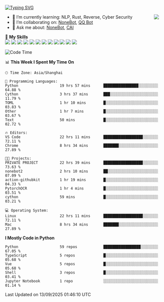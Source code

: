 [![Typing SVG](https://readme-typing-svg.herokuapp.com?size=25&duration=2500&color=8C43EA&vCenter=true&width=200&height=40&lines=Hi+there+%F0%9F%91%8B%F0%9F%8F%BB;I'm+yanyongyu)](https://git.io/typing-svg)

<a href="#">
  <img align="right" src="https://github-readme-stats.vercel.app/api?username=yanyongyu&count_private=true&show_icons=true&bg_color=15,f2f7fd,E0EAFC" />
</a>

- 🌱 I’m currently learning: NLP, Rust, Reverse, Cyber Security
- 👯 I’m collaborating on: [NoneBot](https://github.com/nonebot), [QQ Bot](https://github.com/Mrs4s/go-cqhttp)
- 💬 Ask me about: [NoneBot](https://github.com/nonebot), [CAI](https://github.com/cscs181/CAI)

🌟 **My Skills**  
![](https://img.shields.io/badge/-Python-3e74a2?style=flat-square&logo=Python&logoColor=fff)
![](https://img.shields.io/badge/-TypeScript-3178C6?style=flat-square&logo=TypeScript&logoColor=fff)
![](https://img.shields.io/badge/-Vue-4fc08d?style=flat-square&logo=Vue.js&logoColor=fff)
![](https://img.shields.io/badge/-React-2d98ce?style=flat-square&logo=React&logoColor=fff)
![](https://img.shields.io/badge/-FastAPI-009688?style=flat-square&logo=FastAPI&logoColor=fff)
![](https://img.shields.io/badge/-Linux-000000?style=flat-square&logo=Linux&logoColor=fff)
![](https://img.shields.io/badge/-Docker-2496ED?style=flat-square&logo=Docker&logoColor=fff)
![](https://img.shields.io/badge/-Kubernetes-326CE5?style=flat-square&logo=Kubernetes&logoColor=fff)
![](https://img.shields.io/badge/-GitHub%20Actions-2088FF?style=flat-square&logo=GitHubActions&logoColor=fff)
![](https://img.shields.io/badge/-PostgreSQL-4169E1?style=flat-square&logo=PostgreSQL&logoColor=fff)
![](https://img.shields.io/badge/-Redis-DC382D?style=flat-square&logo=Redis&logoColor=fff)
![](https://img.shields.io/badge/-MongoDB-47A248?style=flat-square&logo=MongoDB&logoColor=fff)

<!--START_SECTION:waka-->
![Code Time](http://img.shields.io/badge/Code%20Time-8%2C001%20hrs%2022%20mins-blue)

📊 **This Week I Spent My Time On** 

```text
🕑︎ Time Zone: Asia/Shanghai

💬 Programming Languages: 
Python                   19 hrs 57 mins      ████████████████░░░░░░░░░   64.88 % 
Cython                   3 hrs 37 mins       ███░░░░░░░░░░░░░░░░░░░░░░   11.79 % 
TOML                     1 hr 10 mins        █░░░░░░░░░░░░░░░░░░░░░░░░   03.83 % 
Other                    1 hr 7 mins         █░░░░░░░░░░░░░░░░░░░░░░░░   03.67 % 
Text                     50 mins             █░░░░░░░░░░░░░░░░░░░░░░░░   02.72 % 

🔥 Editors: 
VS Code                  22 hrs 11 mins      ██████████████████░░░░░░░   72.11 % 
Chrome                   8 hrs 34 mins       ███████░░░░░░░░░░░░░░░░░░   27.89 % 

🐱‍💻 Projects: 
PRIVATE PROJECT          22 hrs 39 mins      ██████████████████░░░░░░░   73.63 % 
nonebot2                 2 hrs 10 mins       ██░░░░░░░░░░░░░░░░░░░░░░░   07.09 % 
action-githubkit         1 hr 19 mins        █░░░░░░░░░░░░░░░░░░░░░░░░   04.33 % 
PytorchOCR               1 hr 4 mins         █░░░░░░░░░░░░░░░░░░░░░░░░   03.51 % 
cython                   59 mins             █░░░░░░░░░░░░░░░░░░░░░░░░   03.21 % 

💻 Operating System: 
Linux                    22 hrs 11 mins      ██████████████████░░░░░░░   72.11 % 
Mac                      8 hrs 34 mins       ███████░░░░░░░░░░░░░░░░░░   27.89 % 
```

**I Mostly Code in Python** 

```text
Python                   59 repos            █████████████████░░░░░░░░   67.05 % 
TypeScript               5 repos             █░░░░░░░░░░░░░░░░░░░░░░░░   05.68 % 
Vue                      5 repos             █░░░░░░░░░░░░░░░░░░░░░░░░   05.68 % 
Shell                    3 repos             █░░░░░░░░░░░░░░░░░░░░░░░░   03.41 % 
Jupyter Notebook         1 repo              ░░░░░░░░░░░░░░░░░░░░░░░░░   01.14 % 
```




 Last Updated on 13/09/2025 01:46:10 UTC
<!--END_SECTION:waka-->
